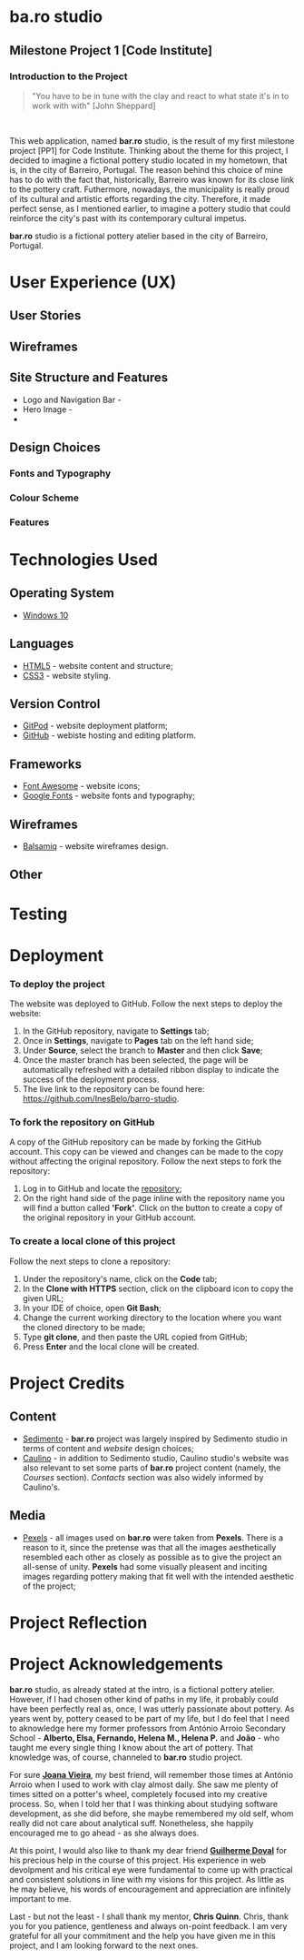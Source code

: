 # ba.ro studio 

## Milestone Project 1 [Code Institute]

### Introduction to the Project

> "You have to be in tune with the clay and react to what state it's in to work with with" [John Sheppard]
<br>

This web application, named **bar.ro** studio, is the result of my first milestone project [PP1] for Code Institute. Thinking about the theme for this project, I decided to imagine a fictional pottery studio located in my hometown, that is, in the city of Barreiro, Portugal. The reason behind this choice of mine has to do with the fact that, historically, Barreiro was known for its close link to the pottery craft. Futhermore, nowadays, the municipality is really proud of its cultural and artistic efforts regarding the city. Therefore, it made perfect sense, as I mentioned earlier, to imagine a pottery studio that could reinforce the city's past with its contemporary cultural impetus.  




**bar.ro** studio is a fictional pottery atelier based in the city of Barreiro, Portugal. 

# User Experience (UX)

## User Stories

## Wireframes

## Site Structure and Features

- Logo and Navigation Bar - 
- Hero Image - 
- 



## Design Choices

### Fonts and Typography 
### Colour Scheme
### Features




# Technologies Used

## Operating System
- [Windows 10](https://www.microsoft.com/en-gb/windows/get-windows-10)

## Languages
- [HTML5](https://en.wikipedia.org/wiki/HTML5) - website content and structure;
- [CSS3](https://en.wikipedia.org/wiki/CSS) - website styling.

## Version Control
- [GitPod](https://www.gitpod.io/#get-started) - website deployment platform;
- [GitHub](https://github.com/) - webiste hosting and editing platform.

## Frameworks
- [Font Awesome](https://fontawesome.com/) - website icons;
- [Google Fonts](https://fonts.google.com/) - website fonts and typography;

## Wireframes
- [Balsamiq](https://balsamiq.cloud/) - website wireframes design.

## Other



# Testing

# Deployment

### To deploy the project
The website was deployed to GitHub. Follow the next steps to deploy the website:

1. In the GitHub repository, navigate to **Settings** tab;
2. Once in **Settings**, navigate to **Pages** tab on the left hand side;
3. Under **Source**, select the branch to **Master** and then click **Save**;
4. Once the master branch has been selected, the page will be automatically refreshed with a detailed ribbon display to indicate the success of the deployment process.
5. The live link to the repository can be found here: https://github.com/InesBelo/barro-studio.

### To fork the repository on GitHub
A copy of the GitHub repository can be made by forking the GitHub account. This copy can be viewed and changes can be made to the copy without affecting the original repository. Follow the next steps to fork the repository:

1. Log in to GitHub and locate the [repository](https://github.com/InesBelo/barro-studio);
2. On the right hand side of the page inline with the repository name you will find a button called **'Fork'**. Click on the button to create a copy of the original repository in your GitHub account.

### To create a local clone of this project

Follow the next steps to clone a repository:

1. Under the repository's name, click on the **Code** tab;
2. In the **Clone with HTTPS** section, click on the clipboard icon to copy the given URL;
3. In your IDE of choice, open **Git Bash**;
4. Change the current working directory to the location where you want the cloned directory to be made;
5. Type **git clone**, and then paste the URL copied from GitHub;
6. Press **Enter** and the local clone will be created. 

# Project Credits

## Content

- [Sedimento](https://sedimento.pt/) - **bar.ro** project was largely inspired by Sedimento studio in terms of content and *website* design choices;
- [Caulino](http://caulinoceramics.com/) - in addition to Sedimento studio, Caulino studio's website was also relevant to set some parts of **bar.ro** project content (namely, the *Courses* section). *Contacts* section was also widely informed by Caulino's.

## Media

- [Pexels](https://www.pexels.com/pt-br/) - all images used on **bar.ro** were taken from **Pexels**. There is a reason to it, since the pretense was that all the images aesthetically resembled each other as closely as possible as to give the project an all-sense of unity. **Pexels** had some visually pleasent and inciting images regarding pottery making that fit well with the intended aesthetic of the project;

# Project Reflection


 # Project Acknowledgements
 
**bar.ro** studio, as already stated at the intro, is a fictional pottery atelier. However, if I had chosen other kind of paths in my life, it probably could have been perfectly real as, once, I was utterly passionate about pottery. As years went by, pottery ceased to be part of my life, but I do feel that I need to aknowledge here my former professors from António Arroio Secondary School - **Alberto, Elsa, Fernando, Helena M., Helena P.** and **João** - who taught me every single thing I know about the art of pottery. That knowledge was, of course, channeled to **bar.ro** studio project. 

For sure **[Joana Vieira](https://www.linkedin.com/in/vieirajoana/?originalSubdomain=de)**, my best friend, will remember those times at António Arroio when I used to work with clay almost daily. She saw me plenty of times sitted on a potter's wheel, completely focused into my creative process. So, when I told her that I was thinking about studying software development, as she did before, she maybe remembered my old self, whom really did not care about analytical suff. Nonetheless, she happily encouraged me to go ahead - as she always does.

At this point, I would also like to thank my dear friend **[Guilherme Doval](https://www.linkedin.com/in/guilherme-doval/)** for his precious help in the course of this project. His experience in web devolpment and his critical eye were fundamental to come up with practical and consistent solutions in line with my visions for this project. As little as he may believe, his words of encouragement and appreciation are infinitely important to me.

Last - but not the least - I shall thank my mentor, **Chris Quinn**. Chris, thank you for you patience, gentleness and always on-point feedback. I am very grateful for all your commitment and the help you have given me in this project, and I am looking forward to the next ones.
